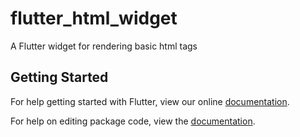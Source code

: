 # flutter_html_widget

A Flutter widget for rendering basic html tags

## Getting Started

For help getting started with Flutter, view our online [documentation](https://flutter.io/).

For help on editing package code, view the [documentation](https://flutter.io/developing-packages/).
